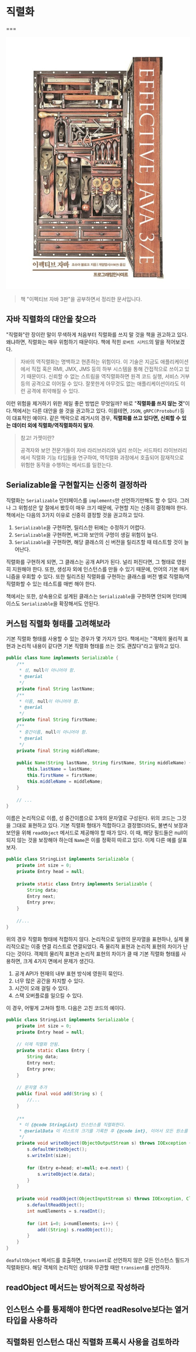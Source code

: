 # 직렬화
===

![대표사진](../intro.png)

> 책 "이펙티브 자바 3판"을 공부하면서 정리한 문서입니다.


## 자바 직렬화의 대안을 찾으라

"직렬화"란 장이란 말이 무색하게 처음부터 직렬화를 쓰지 말 것을 책을 권고하고 있다. 왜냐하면, 직렬화는 매우 위험하기 때문이다. 책에 적힌 `로버트 시커드`의 말을 적어보겠다.

> 자바의 역직렬화는 명백하고 현존하는 위험이다. 이 기술은 지금도 애플리케이션에서 직접 혹은 RMI, JMX, JMS 등의 하부 시스템을 통해 간접적으로 쓰이고 있기 때문이다. 신뢰할 수 없는 스트림을 역직렬화하면 원격 코드 실행, 서비스 거부 등의 공격으로 이어질 수 있다. 잘못한게 아무것도 없는 애플리케이션이라도 이런 공격에 취약해질 수 있다.

이런 위험을 제거하기 위한 제일 좋은 방법은 무엇일까? 바로 "**직렬화를 쓰지 않는 것**"이다.책에서는 다른 대안을 쓸 것을 권고하고 있다. 이를테면, `JSON`, `gRPC(Protobuf)`등 이 대표적인 예이다. 같은 맥락으로 레거시의 경우, **직렬화를 쓰고 있다면, 신뢰할 수 있는 데이터 외에 직렬화/역직렬화하지 말자**.

> 참고! 가젯이란?
>
> 공격자와 보안 전문가들이 자바 라리브러리와 널리 쓰이는 서드파티 라이브러리에서 직렬화 기능 타입들을 연구하여, 역직렬화 과정에서 호출되어 잠재적으로 위험한 동작을 수행하는 메서드를 일컫는다.


## Serializable을 구현할지는 신중히 결정하라

직렬화는 `Serializable` 인터페이스를 `implements`만 선언하기만해도 할 수 있다. 그러나 그 위험성은 앞 절에서 봤듯이 매우 크기 때문에, 구현할 지는 신중히 결정해야 한다. 책에서는 다음의 3가지 이유로 신중히 결정할 것을 권고하고 있다.

1. `Serializable`을 구현하면, 릴리스한 뒤에는 수정하기 어렵다.
2. `Serializable`을 구현하면, 버그와 보안의 구멍이 생길 위험이 높다.
3. `Serializable`을 구현하면, 해당 클래스의 신 버전을 릴리즈할 때 테스트할 것이 늘어난다.

직렬화를 구현하게 되면, 그 클래스는 공개 API가 된다. 널리 퍼진다면, 그 형태로 영원히 지원해야 한다. 또한, 생성자 외에 인스턴스를 만들 수 있기 때문에, 언어의 기본 매커니즘을 우회할 수 있다. 또한 릴리즈된 직렬화를 구현하는 클래스를 버전 별로 직렬화/역직렬화할 수 있는 테스트를 매번 해야 한다. 

책에서는 또한, 상속용으로 설계된 클래스는 `Serializable`을 구현하면 안되며 인터페이스도 `Serializable`을 확장해서도 안된다.


## 커스텀 직렬화 형태를 고려해보라

기본 직렬화 형태를 사용할 수 있는 경우가 몇 가지가 있다. 책에서는 "객체의 물리적 표현과 논리적 내용이 같다면 기본 직렬화 형태를 쓰는 것도 괜찮다"라고 말하고 있다.

```java
public class Name implements Serializable {
    /**
     * 성, null이 아니어야 함.
     * @serial
     */
    private final String lastName;
    /**
     * 이름, null이 아니어야 함.
     * @serial
     */
    private final String firstName;
    /**
     * 중간이름, null이 아니어야 함.
     * @serial
     */
    private final String middleName;

    public Name(String lastName, String firstName, String middleName) {
        this.lastName = lastName;
        this.firstName = firstName;
        this.middleName = middleName;
    }

    // ...
}
```

이름은 논리적으로 이름, 성 중간이름으로 3개의 문자열로 구성된다. 위의 코드는 그것을 그대로 표현하고 있다. 기본 직렬화 형태가 적합하다고 결정했더라도, 불변식 보장과 보안을 위해 `readObject` 메서드로 제공해야 할 때가 있다. 이 때, 해당 필드들은 null이 되지 않는 것을 보장해야 하는데 `Name`은 이를 정확히 따르고 있다. 이제 다른 예를 살표보자.

```java
public class StringList implements Serializable {
    private int size = 0;
    private Entry head = null;

    private static class Entry implements Serializable {
        String data;
        Entry next;
        Entry prev;
    }

    //...
}
```

위의 경우 직렬화 형태에 적합하지 않다. 논리적으로 일련의 문자열을 표현하나, 실제 물리적으로는 이중 연결 리스트로 연결되었다. 즉 물리적 표현과 논리적 표현의 차이가 난다는 것이다. 객체의 물리적 표현과 논리적 표현의 차이가 클 때 기본 직렬화 형태를 사용하면, 크게 4가지 면에서 문제가 생긴다.

1. 공개 API가 현재의 내부 표현 방식에 영원히 묶인다.
2. 너무 많은 공간을 차지할 수 있다.
3. 시간이 오래 걸릴 수 있다.
4. 스택 오버플로를 일으킬 수 있다.

이 경우, 어떻게 고쳐야 할까. 다음은 고친 코드의 예이다.

```java
public class StringList implements Serializable {
    private int size = 0;
    private Entry head = null;
    
    // 이제 직렬화 안됨.
    private static class Entry {
        String data;
        Entry next;
        Entry prev;
    }
    
    // 문자열 추가
    public final void add(String s) {
        //...
    }

    /**
     * 이 {@code StringList} 인스턴스를 직렬화한다.
     * @serialData 이 리스트의 크기를 기록한 후 {@code int}, 이어서 모든 원소를 각각 {@code String} 해서 순서대로 기록한다.
     */
    private void writeObject(ObjectOutputStream s) throws IOException {
        s.defaultWriteObject();
        s.writeInt(size);

        for (Entry e=head; e!=null; e=e.next) {
            s.writeObject(e.data);
        }
    }

    private void readObject(ObjectInputStream s) throws IOException, ClassNotFoundException {
        s.defaultReadObject();
        int numElements = s.readInt();

        for (int i=0; i<numElements; i++) {
            add((String) s.readObject());
        }
    }
}
```

`deafultObject` 메서드를 호출하면, `transient`로 선언하지 않은 모든 인스턴스 필드가 직렬화된다. 해당 객체의 논리적인 상태와 무관할 때만 `transient`를 선언하자. 


## readObject 메서드는 방어적으로 작성하라

## 인스턴스 수를 통제해야 한다면 readResolve보다는 열거 타입을 사용하라

## 직렬화된 인스턴스 대신 직렬화 프록시 사용을 검토하라